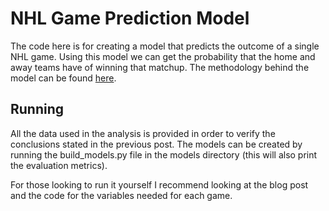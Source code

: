 # NHL Game Prediction Model

The code here is for creating a model that predicts the outcome of a single NHL game. Using this model we can get the probability that the home and away teams have of winning that matchup. The methodology behind the model can be found [here](http://harryshomer.com/2018/09/21/nhl-game-prediction-model.html). 

## Running

All the data used in the analysis is provided in order to verify the conclusions stated in the previous post. The models can be created by running the build_models.py file in the models directory (this will also print the evaluation metrics). 

For those looking to run it yourself I recommend looking at the blog post and the code for the variables needed for each game. 
